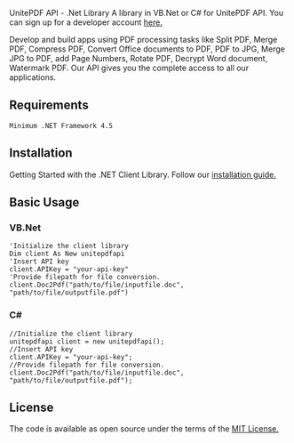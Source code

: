 UnitePDF API - .Net Library
A library in VB.Net or C# for UnitePDF API. You can sign up for a developer account <a href="https://www.unitepdf.com/api-developer.aspx">here.</a>

Develop and build apps using PDF processing tasks like Split PDF, Merge PDF, Compress PDF, Convert Office documents to PDF, PDF to JPG, Merge JPG to PDF, add Page Numbers, Rotate PDF, Decrypt Word document, Watermark PDF. Our API gives you the complete access to all our applications.

## **Requirements**
```
Minimum .NET Framework 4.5
```
## **Installation**

Getting Started with the .NET Client Library. Follow our <a href="https://www.unitepdf.com/get-started.aspx">installation guide.</a>

## **Basic Usage**

### **VB.Net**
```
'Initialize the client library
Dim client As New unitepdfapi
'Insert API key
client.APIKey = "your-api-key"
'Provide filepath for file conversion.
client.Doc2Pdf("path/to/file/inputfile.doc", "path/to/file/outputfile.pdf")
```
### **C#**
```
//Initialize the client library
unitepdfapi client = new unitepdfapi();
//Insert API key
client.APIKey = "your-api-key";
//Provide filepath for file conversion.
client.Doc2Pdf("path/to/file/inputfile.doc", "path/to/file/outputfile.pdf");
```

## **License**
The code is available as open source under the terms of the <a href="https://opensource.org/licenses/MIT">MIT License.</a>
